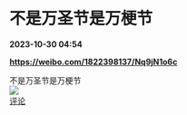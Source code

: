 # 不是万圣节是万梗节

**2023-10-30 04:54**

**https://weibo.com/1822398137/Nq9jN1o6c**

不是万圣节是万梗节  
![](https://img3.chouti.com/CHOUTI_20231030/CEB6677A4ADB44B4A05F32A77672B716_W1026H1026.jpeg)  
[评论](https://m.chouti.com/link/40448331)